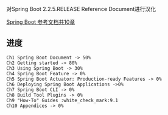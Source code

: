 对Spring Boot 2.2.5.RELEASE Reference Document进行汉化

[Spring Boot 参考文档共10章](https://docs.spring.io/spring-boot/docs/current/reference/htmlsingle/#getting-started)

## 进度
    Ch1 Spring Boot Document -> 50%
    Ch2 Getting started -> 80%
    Ch3 Using Spring Boot -> 30%
    Ch4 Spring Boot Feature -> 0%
    Ch5 Spring Boot Actuator: Production-ready Features -> 0%
    Ch6 Deploying Spring Boot Applications ->0%
    Ch7 Spring Boot CLI -> 0%
    Ch8 Build Tool Plugins -> 0%
    Ch9 "How-To" Guides :white_check_mark:9.1
    Ch10 Appendices -> 0%
